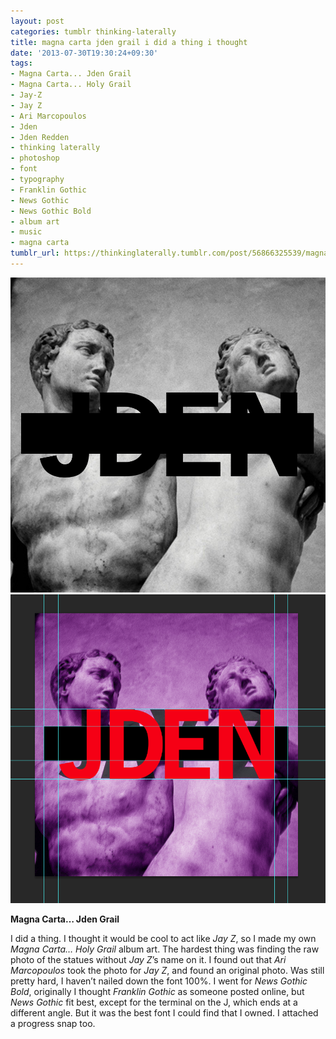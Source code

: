 ```yaml
---
layout: post
categories: tumblr thinking-laterally
title: magna carta jden grail i did a thing i thought
date: '2013-07-30T19:30:24+09:30'
tags:
- Magna Carta... Jden Grail
- Magna Carta... Holy Grail
- Jay-Z
- Jay Z
- Ari Marcopoulos
- Jden
- Jden Redden
- thinking laterally
- photoshop
- font
- typography
- Franklin Gothic
- News Gothic
- News Gothic Bold
- album art
- music
- magna carta
tumblr_url: https://thinkinglaterally.tumblr.com/post/56866325539/magna-carta-jden-grail-i-did-a-thing-i-thought
---
```

 ![](/content/images/tumblr/thinking-laterally/tumblr_mqqugotqkm1qh9he3o1_1280.jpg)  
 ![](/content/images/tumblr/thinking-laterally/tumblr_mqqugotqkm1qh9he3o2_1280.png)  
  

**Magna Carta… Jden Grail**

I did a thing. I thought it would be cool to act like _Jay Z_, so I made my own _Magna Carta… Holy Grail_ album art. The hardest thing was finding the raw photo of the statues without _Jay Z_’s name on it. I found out that&nbsp;_Ari Marcopoulos_ took the photo for _Jay Z_, and found an original photo. Was still pretty hard, I haven’t nailed down the font 100%. I went for _News Gothic Bold_, originally I thought _Franklin Gothic_ as someone posted online, but _News Gothic_ fit best, except for the terminal on the J, which ends at a different angle. But it was the best font I could find that I owned. I attached a progress snap too.

